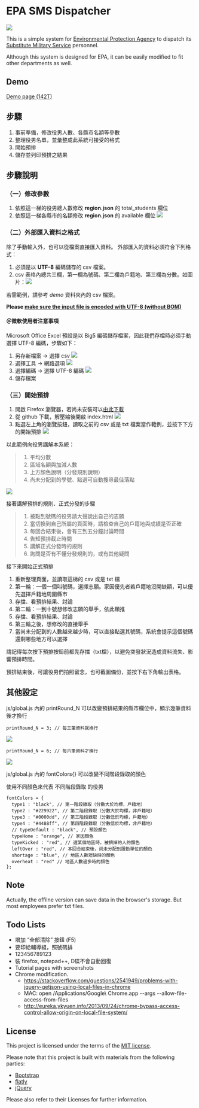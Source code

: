 # EPA SMS Dispatcher

![](img/overview.png)

This is a simple system for [Environmental Protection Agency](http://www.epa.gov.tw/mp.asp) to dispatch its [Substitute Military Service](https://en.wikipedia.org/wiki/Alternative_civilian_service) personnel.

Although this system is designed for EPA, it can be easily modified to fit other departments as well.

## Demo

[Demo page (142T)](http://chunnorris.net/public/epa/index.html)


## 步驟

1. 事前準備，修改役男人數、各縣市名額等參數
2. 整理役男名單，並彙整成此系統可接受的格式
3. 開始預排
4. 儲存並列印預排之結果


## 步驟說明

### （一）修改參數

1. 依照這一梯的役男總人數修改 **region.json** 的 total_students 欄位
2. 依照這一梯各縣市的名額修改 **region.json** 的 available 欄位
![](img/json1.png)


### （二）外部匯入資料之格式

除了手動輸入外，也可以從檔案直接匯入資料。
外部匯入的資料必須符合下列格式：

1. 必須是以 **UTF-8** 編碼儲存的 csv 檔案。
2. csv 表格內總共三欄，第一欄為號碼、第二欄為戶籍地、第三欄為分數。如圖片：![](img/csv1.png)

若需範例，請參考 *demo* 資料夾內的 csv 檔案。

**Please [make sure the input file is encoded with UTF-8 (without BOM)](http://wen198599.pixnet.net/blog/post/22314819-%5B%E5%BC%95%E7%94%A8%5Dexcel%E9%96%8B%E5%95%9Fcsv%E6%AA%94%E7%9A%84%E8%8A%B1%E5%BC%8F%E6%8A%80%E5%B7%A7)**

#### ＠微軟使用者注意事項

Microsoft Office Excel 預設是以 Big5 編碼儲存檔案，因此我們存檔時必須手動選擇 UTF-8 編碼，步驟如下：

1. 另存新檔案 -> 選擇 csv ![](img/csv1.png)
2. 選擇工具 -> 網路選項 ![](img/csv1.png)
3. 選擇編碼 -> 選擇 UTF-8 編碼 ![](img/csv1.png)
4. 儲存檔案

### （三）開始預排

1. 開啟 Firefox 瀏覽器，若尚未安裝可以[由此下載](https://mozilla.com.tw/firefox/new/)
2. 從 github 下載，解壓縮後開啟 index.html ![](img/githubFork1.png)
3. 點選左上角的瀏覽按鈕，讀取之前的 csv 或是 txt 檔案當作範例，並按下下方的開始預排
![](img/load1.png)

以此範例向役男講解本系統：

> 1. 平均分數
> 2. 區域名額與加減人數
> 3. 上方顏色說明（分發規則說明）
> 4. 尚未分配到的學號、點選可自動搜尋最佳落點

![](img/explain1.png)


接著講解預排的規則、正式分發的步驟

> 1. 被點到號碼的役男請大聲說出自己的志願
> 2. 當切換到自己所屬的頁面時，請檢查自己的戶籍地與成績是否正確
> 3. 每回合結束後，會有三到五分鐘討論時間
> 4. 告知預排截止時間
> 5. 講解正式分發時的規則
> 6. 詢問是否有不懂分發規則的，或有其他疑問

接下來開始正式預排

1. 重新整理頁面，並讀取這梯的 csv 或是 txt 檔
2. 第一輪：一個一個叫號碼，選擇志願。家因優先者若戶籍地沒開缺額，可以優先選擇戶籍地周圍縣市
3. 存擋、看預排結果、討論
4. 第二輪：一到十號想修改志願的舉手，依此類推
5. 存擋、看預排結果、討論
6. 第三輪之後，想修改的直接舉手
7. 當尚未分配到的人數越來越少時，可以直接點選其號碼，系統會提示這個號碼還剩哪些地方可以選擇

請記得每次按下預排按鈕前都先存擋（txt檔），以避免突發狀況造成資料流失、影響預排時間。

預排結束後，可讓役男們拍照留念，也可截圖備份，並按下右下角輸出表格。



## 其他設定

js/global.js 內的 printRound_N 可以改變預排結果的縣市欄位中，顯示幾筆資料後才換行

    printRound_N = 3; // 每三筆資料就換行
![](img/printRound1.png)

    printRound_N = 6; // 每六筆資料才換行
![](img/printRound2.png)


js/global.js 內的 fontColors{} 可以改變不同階段錄取的顏色

使用不同顏色來代表 不同階段錄取 的役男

    fontColors = {
      type1 : "black", // 第一階段錄取（分數大於均標，戶籍地）
      type2 : "#229922", // 第二階段錄取（分數大於均標，非戶籍地）
      type3 : "#0000dd", // 第三階段錄取（分數低於均標，戶籍地）
      type4 : "#4488ff", // 第四階段錄取（分數低於均標，非戶籍地）
      // typeDefault : "black", // 預設顏色
      typeHome : "orange", // 家因顏色
      typeKicked : "red", // 選某個地區時，被擠掉的人的顏色
      leftOver : "red", // 本回合結束後，尚未分配到服勤單位的顏色
      shortage : "blue", // 地區人數短缺時的顏色
      overheat : "red" // 地區人數過多時的顏色
    };



## Note

Actually, the offilne version can save data in the browser's storage. But most employees prefer txt files.


## Todo Lists

- 增加 “全部清除” 按鈕 (F5)
- 要印給輔導組，照號碼排
- 123456789123
- 裝 firefox, notepad++, D碟不會自動回復
- Tutorial pages with screenshots
- Chrome modification.
  - https://stackoverflow.com/questions/2541949/problems-with-jquery-getjson-using-local-files-in-chrome
  - MAC: open /Applications/Google\ Chrome.app --args --allow-file-access-from-files
  - http://eureka.ykyuen.info/2013/09/24/chrome-bypass-access-control-allow-origin-on-local-file-system/


## License

This project is licensed under the terms of the [MIT license](http://opensource.org/licenses/MIT).

Please note that this project is built with materials from the following parties:

- [Bootstrap](http://getbootstrap.com/)
- [flatly](http://bootswatch.com/flatly/)
- [jQuery](https://jquery.com/)

Please also refer to their Licenses for further information.

